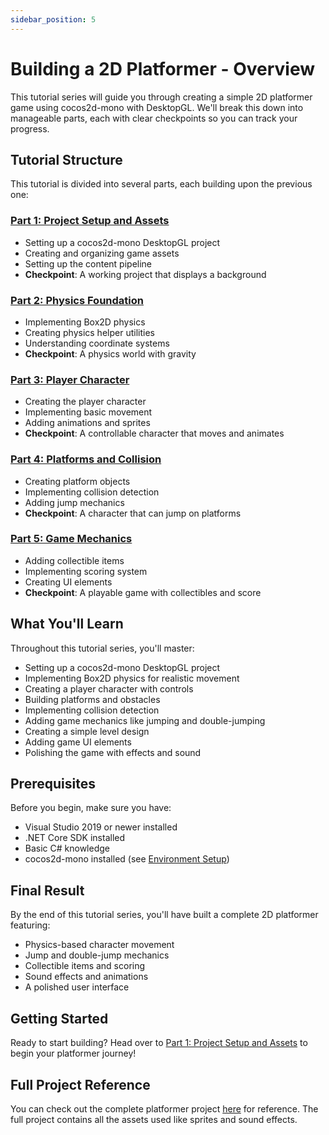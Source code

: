 ```yaml
---
sidebar_position: 5
---
```


# Building a 2D Platformer - Overview

This tutorial series will guide you through creating a simple 2D platformer game using cocos2d-mono with DesktopGL. We'll break this down into manageable parts, each with clear checkpoints so you can track your progress.

## Tutorial Structure

This tutorial is divided into several parts, each building upon the previous one:

### [Part 1: Project Setup and Assets](./parts/part-1-setup)
- Setting up a cocos2d-mono DesktopGL project
- Creating and organizing game assets
- Setting up the content pipeline
- **Checkpoint**: A working project that displays a background

### [Part 2: Physics Foundation](./parts/part-2-physics)
- Implementing Box2D physics
- Creating physics helper utilities
- Understanding coordinate systems
- **Checkpoint**: A physics world with gravity

### [Part 3: Player Character](./parts/part-3-player)
- Creating the player character
- Implementing basic movement
- Adding animations and sprites
- **Checkpoint**: A controllable character that moves and animates

### [Part 4: Platforms and Collision](./parts/part-4-platforms)
- Creating platform objects
- Implementing collision detection
- Adding jump mechanics
- **Checkpoint**: A character that can jump on platforms

### [Part 5: Game Mechanics](./parts/part-5-mechanics)
- Adding collectible items
- Implementing scoring system
- Creating UI elements
- **Checkpoint**: A playable game with collectibles and score

## What You'll Learn

Throughout this tutorial series, you'll master:
- Setting up a cocos2d-mono DesktopGL project
- Implementing Box2D physics for realistic movement
- Creating a player character with controls
- Building platforms and obstacles
- Implementing collision detection
- Adding game mechanics like jumping and double-jumping
- Creating a simple level design
- Adding game UI elements
- Polishing the game with effects and sound

## Prerequisites

Before you begin, make sure you have:
- Visual Studio 2019 or newer installed
- .NET Core SDK installed
- Basic C# knowledge
- cocos2d-mono installed (see [Environment Setup](../getting-started/environment-setup.md))

## Final Result

By the end of this tutorial series, you'll have built a complete 2D platformer featuring:
- Physics-based character movement
- Jump and double-jump mechanics
- Collectible items and scoring
- Sound effects and animations
- A polished user interface

## Getting Started

Ready to start building? Head over to [Part 1: Project Setup and Assets](./parts/part-1-setup) to begin your platformer journey!

## Full Project Reference

You can check out the complete platformer project [here](https://github.com/brandmooffin/cocos2d-mono-samples/tree/main/Tutorial%20Samples/Platformer) for reference. The full project contains all the assets used like sprites and sound effects.